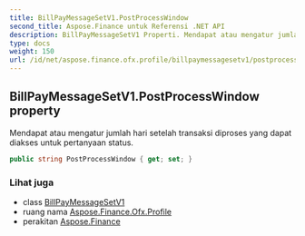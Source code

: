 ```yaml
---
title: BillPayMessageSetV1.PostProcessWindow
second_title: Aspose.Finance untuk Referensi .NET API
description: BillPayMessageSetV1 Properti. Mendapat atau mengatur jumlah hari setelah transaksi diproses yang dapat diakses untuk pertanyaan status.
type: docs
weight: 150
url: /id/net/aspose.finance.ofx.profile/billpaymessagesetv1/postprocesswindow/
---
```

## BillPayMessageSetV1.PostProcessWindow property

Mendapat atau mengatur jumlah hari setelah transaksi diproses yang dapat diakses untuk pertanyaan status.

```csharp
public string PostProcessWindow { get; set; }
```

### Lihat juga

* class [BillPayMessageSetV1](../)
* ruang nama [Aspose.Finance.Ofx.Profile](../../billpaymessagesetv1/)
* perakitan [Aspose.Finance](../../../)


